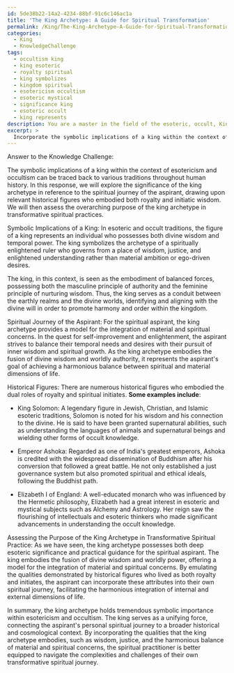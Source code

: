 ```yaml
---
id: 5de38b22-14a2-4234-88bf-91c6c146ac1a
title: 'The King Archetype: A Guide for Spiritual Transformation'
permalink: /King/The-King-Archetype-A-Guide-for-Spiritual-Transformation/
categories:
  - King
  - KnowledgeChallenge
tags:
  - occultism king
  - king esoteric
  - royalty spiritual
  - king symbolizes
  - kingdom spiritual
  - esotericism occultism
  - esoteric mystical
  - significance king
  - esoteric occult
  - king represents
description: You are a master in the field of the esoteric, occult, King and Education. You are a writer of tests, challenges, books and deep knowledge on King for initiates and students to gain deep insights and understanding from. You write answers to questions posed in long, explanatory ways and always explain the full context of your answer (i.e., related concepts, formulas, examples, or history), as well as the step-by-step thinking process you take to answer the challenges. Be rigorous and thorough, and summarize the key themes, ideas, and conclusions at the end.
excerpt: > 
  Incorporate the symbolic implications of a king within the context of esotericism and occultism and contemplate how these attributes resonate with the spiritual journey of the aspirant, drawing correlations with relevant historical figures who were both royalty and initiates, and ultimately assessing the greater purpose of a "king" archetype in transformative spiritual practice.
---
```

Answer to the Knowledge Challenge:

The symbolic implications of a king within the context of esotericism and occultism can be traced back to various traditions throughout human history. In this response, we will explore the significance of the king archetype in reference to the spiritual journey of the aspirant, drawing upon relevant historical figures who embodied both royalty and initiatic wisdom. We will then assess the overarching purpose of the king archetype in transformative spiritual practices.

Symbolic Implications of a King:
In esoteric and occult traditions, the figure of a king represents an individual who possesses both divine wisdom and temporal power. The king symbolizes the archetype of a spiritually enlightened ruler who governs from a place of wisdom, justice, and enlightened understanding rather than material ambition or ego-driven desires.

The king, in this context, is seen as the embodiment of balanced forces, possessing both the masculine principle of authority and the feminine principle of nurturing wisdom. Thus, the king serves as a conduit between the earthly realms and the divine worlds, identifying and aligning with the divine will in order to promote harmony and order within the kingdom.

Spiritual Journey of the Aspirant:
For the spiritual aspirant, the king archetype provides a model for the integration of material and spiritual concerns. In the quest for self-improvement and enlightenment, the aspirant strives to balance their temporal needs and desires with their pursuit of inner wisdom and spiritual growth. As the king archetype embodies the fusion of divine wisdom and worldly authority, it represents the aspirant's goal of achieving a harmonious balance between spiritual and material dimensions of life.

Historical Figures:
There are numerous historical figures who embodied the dual roles of royalty and spiritual initiates. **Some examples include**:

- King Solomon: A legendary figure in Jewish, Christian, and Islamic esoteric traditions, Solomon is noted for his wisdom and his connection to the divine. He is said to have been granted supernatural abilities, such as understanding the languages of animals and supernatural beings and wielding other forms of occult knowledge.

- Emperor Ashoka: Regarded as one of India's greatest emperors, Ashoka is credited with the widespread dissemination of Buddhism after his conversion that followed a great battle. He not only established a just governance system but also promoted spiritual and ethical ideals, following the Buddhist path.

- Elizabeth I of England: A well-educated monarch who was influenced by the Hermetic philosophy, Elizabeth had a great interest in esoteric and mystical subjects such as Alchemy and Astrology. Her reign saw the flourishing of intellectuals and esoteric thinkers who made significant advancements in understanding the occult knowledge.

Assessing the Purpose of the King Archetype in Transformative Spiritual Practice:
As we have seen, the king archetype possesses both deep esoteric significance and practical guidance for the spiritual aspirant. The king embodies the fusion of divine wisdom and worldly power, offering a model for the integration of material and spiritual concerns. By emulating the qualities demonstrated by historical figures who lived as both royalty and initiates, the aspirant can incorporate these attributes into their own spiritual journey, facilitating the harmonious integration of internal and external dimensions of life.

In summary, the king archetype holds tremendous symbolic importance within esotericism and occultism. The king serves as a unifying force, connecting the aspirant's personal spiritual journey to a broader historical and cosmological context. By incorporating the qualities that the king archetype embodies, such as wisdom, justice, and the harmonious balance of material and spiritual concerns, the spiritual practitioner is better equipped to navigate the complexities and challenges of their own transformative spiritual journey.
